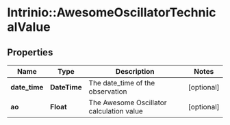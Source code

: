 # Intrinio::AwesomeOscillatorTechnicalValue

## Properties
Name | Type | Description | Notes
------------ | ------------- | ------------- | -------------
**date_time** | **DateTime** | The date_time of the observation | [optional] 
**ao** | **Float** | The Awesome Oscillator calculation value | [optional] 


